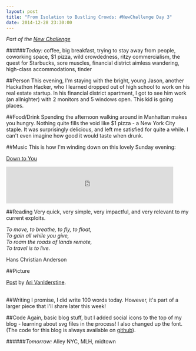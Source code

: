 ```yaml
---
layout: post
title: "From Isolation to Bustling Crowds: #NewChallenge Day 3"
date: 2014-12-28 23:30:00
---
```


_Part of the [New Challenge][nc]_

######_Today:_ coffee, big breakfast, trying to stay away from people, coworking space, $1 pizza, wild crowdedness, ritzy commercialism, the quest for Starbucks, sore muscles, financial district aimless wandering, high-class accommodations, tinder

##Person
This evening, I'm staying with the bright, young Jason, another Hackathon Hacker, who I learned dropped out of high school to work on his real estate startup. In his financial district apartment, I got to see him work (an allnighter) with 2 monitors and 5 windows open. This kid is going places.

##Food/Drink
Spending the afternoon walking around in Manhattan makes you hungry. Nothing quite fills the void like $1 pizza - a New York City staple. It was surprisingly delicious, and left me satisfied for quite a while. I can't even imagine how good it would taste when drunk.

##Music
This is how I'm winding down on this lovely Sunday evening:

[Down to You][song]

<iframe src="https://embed.spotify.com/?uri=spotify:track:3eH95cySq82dDtpwrGCCfQ" width="90%" height="100" frameborder="0" allowtransparency="true"></iframe>

##Reading
Very quick, very simple, very impactful, and very relevant to my current exploits.

_To move, to breathe, to fly, to float,_    
_To gain all while you give,_    
_To roam the roads of lands remote,_     
_To travel is to live._    

Hans Christian Anderson

##Picture

<div id="fb-root"></div> <script>(function(d, s, id) { var js, fjs = d.getElementsByTagName(s)[0]; if (d.getElementById(id)) return; js = d.createElement(s); js.id = id; js.src = "//connect.facebook.net/en_GB/all.js#xfbml=1"; fjs.parentNode.insertBefore(js, fjs); }(document, 'script', 'facebook-jssdk'));</script>
<div class="fb-post" data-href="https://www.facebook.com/photo.php?fbid=10155074535460691&amp;set=a.10155065270590691.1073741840.890580690&amp;type=1" data-width="466"><div class="fb-xfbml-parse-ignore"><a href="https://www.facebook.com/photo.php?fbid=10155074535460691&amp;set=a.10155065270590691.1073741840.890580690&amp;type=1">Post</a> by <a href="https://www.facebook.com/avaniderstine">Ari VanIderstine</a>.</div></div>
<br/>

##Writing
I promise, I did write 100 words today. However, it's part of a larger piece that I'll share later this week!

##Code
Again, basic blog stuff, but I added social icons to the top of my blog - learning about svg files in the process! I also changed up the font. (The code for this blog is always available on [github][gh]).

######_Tomorrow:_ Alley NYC, MLH, midtown

[nc]: http://blog.ariari.io/2014/12/26/the-new-challenge.html
[tw]: http://twitter.com/arielle_van
[gh]: http://github.com/arirawr/blog.ariari.io
[song]: http://open.spotify.com/track/3eH95cySq82dDtpwrGCCfQ